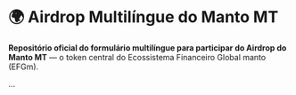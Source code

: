 # 🌍 Airdrop Multilíngue do Manto MT

**Repositório oficial do formulário multilíngue para participar do Airdrop do Manto MT** — o token central do Ecossistema Financeiro Global manto (EFGm).

...